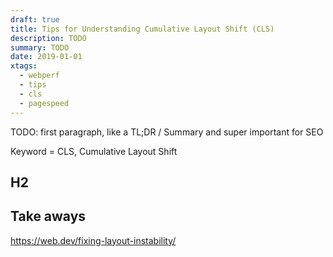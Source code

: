 ```yaml
---
draft: true
title: Tips for Understanding Cumulative Layout Shift (CLS)
description: TODO
summary: TODO
date: 2019-01-01
xtags:
  - webperf
  - tips
  - cls
  - pagespeed
---
```


TODO: first paragraph, like a TL;DR / Summary and super important for SEO

Keyword = CLS, Cumulative Layout Shift


## H2


## Take aways


https://web.dev/fixing-layout-instability/
